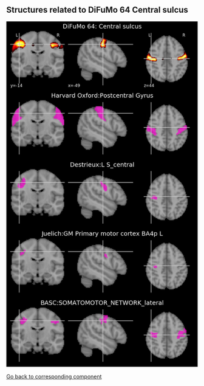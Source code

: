 


## Structures related to DiFuMo 64 Central sulcus

![63](63.jpg "Structures related to DiFuMo 64 Central sulcus")

[Go back to corresponding component](https://parietal-inria.github.io/DiFuMo/64/html/63.html)